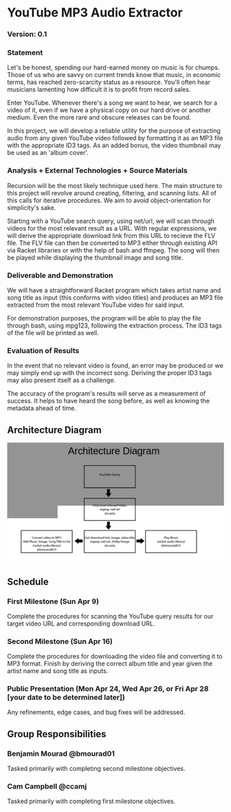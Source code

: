 # YouTube MP3 Audio Extractor

### Version: 0.1

### Statement
Let's be honest, spending our hard-earned money on music is for chumps. Those of us who are savvy on current trends know that music, in economic terms, has reached zero-scarcity status as a resource. You'll often hear musicians lamenting how difficult it is to profit from record sales.

Enter YouTube. Whenever there's a song we want to hear, we search for a video of it, even if we have a physical copy on our hard drive or another medium. Even the more rare and obscure releases can be found.

In this project, we will develop a reliable utility for the purpose of extracting audio from any given YouTube video followed by formatting it as an MP3 file with the appropriate ID3 tags. As an added bonus, the video thumbnail may be used as an 'album cover'.

### Analysis + External Technologies + Source Materials
Recursion will be the most likely technique used here. The main structure to this project will revolve around creating, filtering, and scanning lists. All of this calls for iterative procedures. We aim to avoid object-orientation for simplicity's sake.

Starting with a YouTube search query, using net/url, we will scan through videos for the most relevant result as a URL. With regular expressions, we will derive the appropriate download link from this URL to recieve the FLV file. The FLV file can then be converted to MP3 either through existing API via Racket libraries or with the help of bash and ffmpeg. The song will then be played while displaying the thumbnail image and song title.

### Deliverable and Demonstration
We will have a straightforward Racket program which takes artist name and song title as input (this conforms with video titles) and produces an MP3 file extracted from the most relevant YouTube video for said input.

For demonstration purposes, the program will be able to play the file through bash, using mpg123, following the extraction process. The ID3 tags of the file will be printed as well.

### Evaluation of Results
In the event that no relevant video is found, an error may be produced or we may simply end up with the incorrect song. Deriving the proper ID3 tags may also present itself as a challenge.

The accuracy of the program's results will serve as a measurement of success. It helps to have heard the song before, as well as knowing the metadata ahead of time.

## Architecture Diagram
![diagram](/diagram.png?raw=true "diagram")

## Schedule

### First Milestone (Sun Apr 9)
Complete the procedures for scanning the YouTube query results for our target video URL and corresponding download URL.

### Second Milestone (Sun Apr 16)
Complete the procedures for downloading the video file and converting it to MP3 format. Finish by deriving the correct album title and year given the artist name and song title as inputs.

### Public Presentation (Mon Apr 24, Wed Apr 26, or Fri Apr 28 [your date to be determined later])
Any refinements, edge cases, and bug fixes will be addressed.

## Group Responsibilities

### Benjamin Mourad @bmourad01
Tasked primarily with completing second milestone objectives.

### Cam Campbell @ccamj
Tasked primarily with completing first milestone objectives.
